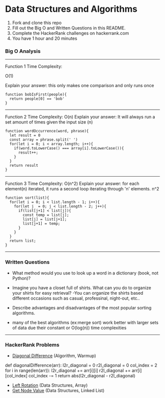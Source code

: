 # Data Structures and Algorithms

1. Fork and clone this repo
2. Fill out the Big O and Written Questions in this README.
3. Complete the HackerRank challenges on hackerrank.com
4. You have 1 hour and 20 minutes


### Big O Analysis

---
Function 1 Time Complexity:

O(1)

Explain your answer:
this only makes one comparison and only runs once
```
function bobIsFirst(people){
  return people[0] == 'bob'
}
```
---
Function 2 Time Complexity:
O(n)
Explain your answer:
It will always run a set amount of times given the input size (n)
```
function wordOccurrence(word, phrase){
  let result = 0
  const array = phrase.split(' ')
  for(let i = 0; i < array.length; i++){
    if(word.toLowerCase() === array[i].toLowerCase()){
      result++;
    }
  }
  return result
}
```
---
Function 3 Time Complexity:
O(n^2)
Explain your answer:
for each element(n) iterated, it runs a second loop iterating through 'n' elements. n^2

```
function sort(list){
  for(let i = 0; i < list.length - 1; i++){
    for(let j  = 0; j < list.length - 2; j++){
      if(list[j+1] < list[j]){
        const temp = list[j];
        list[j] = list[j+1];
        list[j+1] = temp;
      }
    }
  }
  return list;
}
```

---

### Written Questions

- What method would you use to look up a word in a dictionary (book, not Python)?

- Imagine you have a closet full of shirts. What can you do to organize your shirts for easy retrieval?
  -You can organize the shirts based different occasions such as casual, professinal, night-out, etc..

- Describe advantages and disadvantages of the most popular sorting algorithms.
 - many of the best algorithms (ex:merge sort) work better with larger sets of data 
   due their constant or O(log(n)) time complexities
                        
---

### HackerRank Problems

- [Diagonal Difference](https://www.hackerrank.com/challenges/diagonal-difference/problem) (Algorithm, Warmup)

def diagonalDifference(arr):
    l2r_diagonal = 0
    r2l_diagonal = 0
    col_index = 2
    for i in range(len(arr)):
        l2r_diagonal += arr[i][i]
        r2l_diagonal += arr[i][col_index]
        col_index -= 1
    return abs(l2r_diagonal - r2l_diagonal)
    
- [Left Rotation](https://www.hackerrank.com/challenges/array-left-rotation/problem) (Data Structures, Array)
- [Get Node Value](https://www.hackerrank.com/challenges/get-the-value-of-the-node-at-a-specific-position-from-the-tail) (Data Structures, Linked List)
